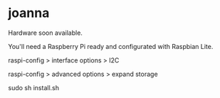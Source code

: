# joanna

Hardware soon available.

You'll need a Raspberry Pi ready and configurated with Raspbian Lite.

raspi-config > interface options > I2C

raspi-config > advanced options > expand storage

sudo sh install.sh
